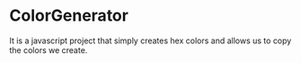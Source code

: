 # ColorGenerator
It is a javascript project that simply creates hex colors and allows us to copy the colors we create.
